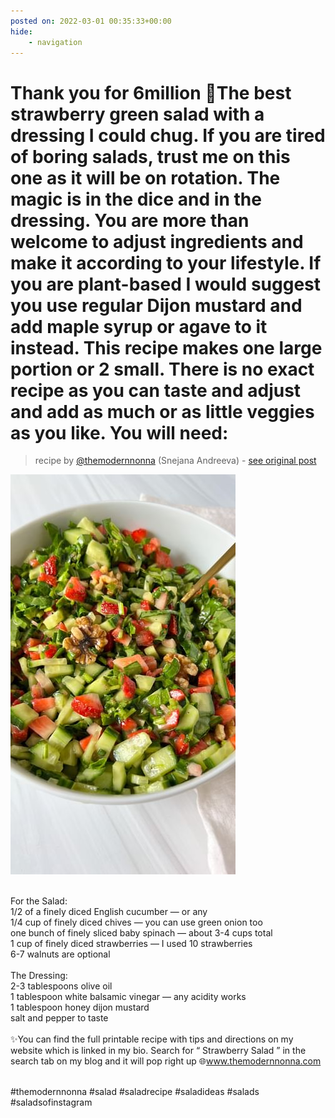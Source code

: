 ```yaml
---
posted on: 2022-03-01 00:35:33+00:00
hide:
    - navigation
---
```


# Thank you for 6million 🥂The best strawberry green salad with a dressing I could chug. If you are tired of boring salads, trust me on this one as it will be on rotation. The magic is in the dice and in the dressing. You are more than welcome to adjust ingredients and make it according to your lifestyle. If you are plant-based I would suggest you use regular Dijon mustard and add maple syrup or agave to it instead. This recipe makes one large portion or 2 small. There is no exact recipe as you can taste and adjust and add as much or as little veggies as you like. You will need: 

> recipe by [@themodernnonna](https://www.instagram.com/themodernnonna/) 
(Snejana Andreeva) - [see original post](https://instagram.com/p/CaipDW4AC4Q)

![](../img/themodernnonna_01-03-2022_0003.png)

⠀⠀⠀⠀⠀⠀⠀⠀⠀⠀⠀⠀  
For the Salad:  
1/2 of a finely diced English cucumber — or any  
1/4 cup of finely diced chives — you can use green onion too  
one bunch of finely sliced baby spinach — about 3-4 cups total  
1 cup of finely diced strawberries — I used 10 strawberries  
6-7 walnuts are optional  
⠀⠀⠀⠀⠀⠀⠀⠀⠀⠀⠀⠀  
The Dressing:  
2-3 tablespoons olive oil  
1 tablespoon white balsamic vinegar — any acidity works  
1 tablespoon honey dijon mustard  
salt and pepper to taste  
⠀⠀⠀⠀⠀⠀⠀⠀⠀⠀⠀⠀  
✨You can find the full printable recipe with tips and directions on my website which is linked in my bio. Search for “ Strawberry Salad ” in the search tab on my blog and it will pop right up 🌐www.themodernnonna.com  
  
⠀⠀⠀⠀⠀⠀⠀⠀⠀⠀⠀⠀  
\#themodernnonna \#salad \#saladrecipe \#saladideas \#salads \#saladsofinstagram   